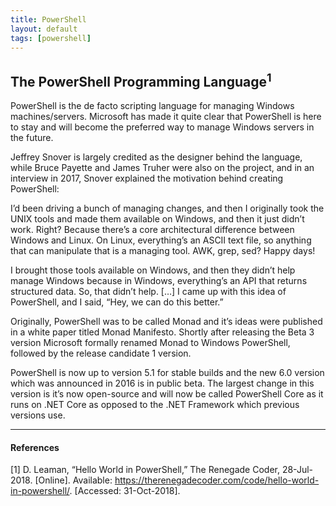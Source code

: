 ```yaml
---
title: PowerShell
layout: default
tags: [powershell]
---
```


## The PowerShell Programming Language<sup>1</sup>

PowerShell is the de facto scripting language for managing Windows machines/servers.
Microsoft has made it quite clear that PowerShell is here to stay and will become
the preferred way to manage Windows servers in the future.

Jeffrey Snover is largely credited as the designer behind the language, while
Bruce Payette and James Truher were also on the project, and in an interview in
2017, Snover explained the motivation behind creating PowerShell:

I’d been driving a bunch of managing changes, and then I originally took the UNIX
tools and made them available on Windows, and then it just didn’t work. Right?
Because there’s a core architectural difference between Windows and Linux. On
Linux, everything’s an ASCII text file, so anything that can manipulate that is
a managing tool. AWK, grep, sed? Happy days!

I brought those tools available on Windows, and then they didn’t help manage Windows
because in Windows, everything’s an API that returns structured data. So, that
didn’t help. […] I came up with this idea of PowerShell, and I said, “Hey,
we can do this better.”

Originally, PowerShell was to be called Monad and it’s ideas were published in a
white paper titled Monad Manifesto. Shortly after releasing the Beta 3 version
Microsoft formally renamed Monad to Windows PowerShell, followed by the release
candidate 1 version.

PowerShell is now up to version 5.1 for stable builds and the new 6.0 version
which was announced in 2016 is in public beta. The largest change in this version
is it’s now open-source and will now be called PowerShell Core as it runs on
.NET Core as opposed to the .NET Framework which previous versions use.

---

#### References

[1] D. Leaman, “Hello World in PowerShell,” The Renegade Coder, 28-Jul-2018.
  [Online]. Available: https://therenegadecoder.com/code/hello-world-in-powershell/.
  [Accessed: 31-Oct-2018].
